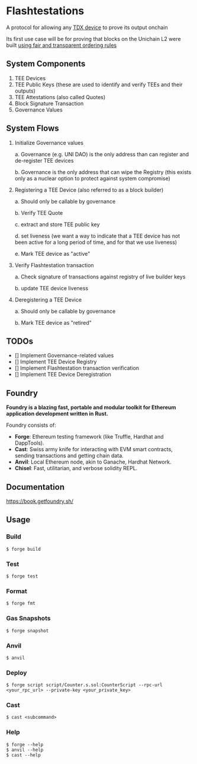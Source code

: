 # Flashtestations

A protocol for allowing any [TDX device](https://collective.flashbots.net/t/building-secure-ethereum-blocks-on-minimal-intel-tdx-confidential-vms/3795) to prove its output onchain

Its first use case will be for proving that blocks on the Unichain L2 were built [using fair and transparent ordering rules](https://blog.uniswap.org/rollup-boost-is-live-on-unichain)


## System Components

1. TEE Devices
1. TEE Public Keys (these are used to identify and verify TEEs and their outputs)
1. TEE Attestations (also called Quotes)
1. Block Signature Transaction
1. Governance Values

## System Flows

1. Initialize Governance values
    
    a. Governance (e.g. UNI DAO) is the only address than can register and de-register TEE devices
    
    b. Governance is the only address that can wipe the Registry (this exists only as a nuclear option to protect against system compromise)
1. Registering a TEE Device (also referred to as a block builder)
    
    a. Should only be callable by governance
    
    b. Verify TEE Quote
    
    c. extract and store TEE public key
    
    d. set liveness (we want a way to indicate that a TEE device has not been active for a long period of time, and for that we use liveness)
    
    e. Mark TEE device as "active"
1. Verify Flashtestation transaction
    
    a. Check signature of transactions against registry of live builder keys
    
    b. update TEE device liveness
1. Deregistering a TEE Device
    
    a. Should only be callable by governance
    
    b. Mark TEE device as "retired"

## TODOs

- [] Implement Governance-related values
- [] Implement TEE Device Registry
- [] Implement Flashtestation transaction verification
- [] Implement TEE Device Deregistration

## Foundry

**Foundry is a blazing fast, portable and modular toolkit for Ethereum application development written in Rust.**

Foundry consists of:

-   **Forge**: Ethereum testing framework (like Truffle, Hardhat and DappTools).
-   **Cast**: Swiss army knife for interacting with EVM smart contracts, sending transactions and getting chain data.
-   **Anvil**: Local Ethereum node, akin to Ganache, Hardhat Network.
-   **Chisel**: Fast, utilitarian, and verbose solidity REPL.

## Documentation

https://book.getfoundry.sh/

## Usage

### Build

```shell
$ forge build
```

### Test

```shell
$ forge test
```

### Format

```shell
$ forge fmt
```

### Gas Snapshots

```shell
$ forge snapshot
```

### Anvil

```shell
$ anvil
```

### Deploy

```shell
$ forge script script/Counter.s.sol:CounterScript --rpc-url <your_rpc_url> --private-key <your_private_key>
```

### Cast

```shell
$ cast <subcommand>
```

### Help

```shell
$ forge --help
$ anvil --help
$ cast --help
```
